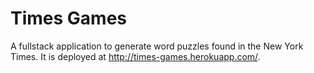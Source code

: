 # Times Games

A fullstack application to generate word puzzles found in the New York Times.  It is deployed at http://times-games.herokuapp.com/.